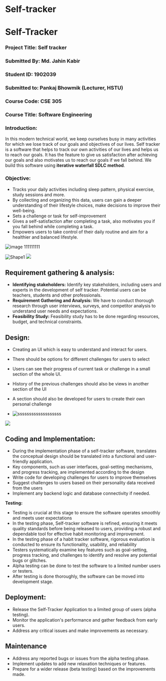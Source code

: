 # Self-tracker
# **Self-Tracker**

### **Project Title:** Self tracker
### **Submitted By:** Md. Jahin Kabir

### **Student ID:** 1902039
### **Submitted to:** Pankaj Bhowmik (Lecturer, HSTU)

### Course Code: CSE 305
 ### Course Title: Software Engineering

### **Introduction:**

In this modern technical world, we keep ourselves busy in many activities for which we lose track of our goals and objectives of our lives. Self tracker is a software that helps to track our own activities of our lives and helps us to reach our goals. It has the feature to give us satisfaction after achieving our goals and also motivates us to reach our goals if we fall behind. We build this software using **iterative waterfall SDLC method**.

### **Objective:**

- Tracks your daily activities including sleep pattern, physical exercise, study sessions and more.
- By collecting and organizing this data, users can gain a deeper understanding of their lifestyle choices, make decisions to improve their well-being.
- Sets a challenge or task for self-improvement
- Gives a self-satisfaction after completing a task, also motivates you if you fall behind while completing a task.
- Empowers users to take control of their daily routine and aim for a healthier and balanced lifestyle.

![image  111111111](https://github.com/entityInBlack/Self-tracker/assets/158097154/6578cf6c-b999-4e74-967f-f9ef3d361664)

![Shape1](RackMultipart20240129-1-3m90r3_html_49ac0cb03196381.gif) ![](RackMultipart20240129-1-3m90r3_html_de7f08d807dec04e.png)

## **Requirement gathering & analysis:**

- **Identifying stakeholders:** Identify key stakeholders, including users and experts in the development of self tracker. Potential users can be teachers, students and other professionals.
- **Requirement Gathering and Analysis:** We have to conduct thorough research through user interviews, surveys, and competitor analysis to understand user needs and expectations.
- **Feasibility Study:** Feasibility study has to be done regarding resources, budget, and technical constraints.

## **Design:**

- Creating an UI which is easy to understand and interact for users.
- There should be options for different challenges for users to select
- Users can see their progress of current task or challenge in a small section of the whole UI.
- History of the previous challenges should also be views in another section of the UI
- A section should also be developed for users to create their own personal challenge

- ![sssssssssssssssssss](https://github.com/entityInBlack/Self-tracker/assets/158097154/c5bb27aa-657d-49bd-9271-ddd06ab7e0ee)

![](RackMultipart20240129-1-3m90r3_html_d52bd1602f6f58b2.png)

## **Coding and Implementation:**

- During the implementation phase of a self-tracker software, translates the conceptual design should be translated into a functional and user-friendly application.
- Key components, such as user interfaces, goal-setting mechanisms, and progress tracking, are implemented according to the design
- Write code for developing challenges for users to improve themselves
- Suggest challenges to users based on their personality data received from the users
- Implement any backend logic and database connectivity if needed.

**Testing:**

- Testing is crucial at this stage to ensure the software operates smoothly and meets user expectations
- In the testing phase, Self-tracker software is refined, ensuring it meets quality standards before being released to users, providing a robust and dependable tool for effective habit monitoring and improvement.
- In the testing phase of a habit tracker software, rigorous evaluation is conducted to ensure its functionality, usability, and reliability
- Testers systematically examine key features such as goal-setting, progress tracking, and challenges to identify and resolve any potential bugs or glitches.
- Alpha testing can be done to test the software to a limited number users or testers.
- After testing is done thoroughly, the software can be moved into development stage.

##   **Deployment:**

- Release the Self-Tracker Application to a limited group of users (alpha testing).
- Monitor the application's performance and gather feedback from early users.
- Address any critical issues and make improvements as necessary.

## **Maintenance**

- Address any reported bugs or issues from the alpha testing phase.
- Implement updates to add new relaxation techniques or features.
- Prepare for a wider release (beta testing) based on the improvements made.
